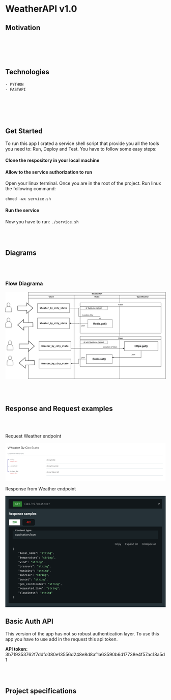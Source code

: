 # WeatherAPI v1.0

## **Motivation**

<br></br>
<br></br>

## **Technologies**

    - PYTHON
    - FASTAPI

<br></br>
<br></br>

## **Get Started**

To run this app I crated a service shell script that provide you all the tools
you need to: Run, Deploy and Test. You have to follow some easy steps:

#### **Clone the respository in your local machine**

#### **Allow to the service authorization to run**

Open your linux terminal. Once you are in the root of the project. Run linux the following command:

`chmod -wx service.sh`

#### **Run the service**

Now you have to run: `./service.sh`


<br></br>

## **Diagrams**

<br></br>

### Flow Diagrama

![alt Flow diagram](img/Flow_diagram.png)

<br></br>

## **Response and Request examples**

<br></br>

Request Weather endpoint

![alt Request Weather info](img/request_weather_data.png)

Response from Weather endpoint

![alt Response Weather info](img/response_example.png)

## **Basic Auth API**

This version of the app has not so robust authentication layer. To use this app you have to use
add in the request this api token. 

**API token:** 3b719353762f7ddfc080e13556d248e8d8af1a63590b6d17738e4f57ac18a5d1

<br></br>

## **Project specifications**
